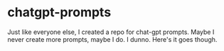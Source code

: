 # chatgpt-prompts
Just like everyone else, I created a repo for chat-gpt prompts. Maybe I never create more prompts, maybe I do. I dunno. Here's it goes though.
